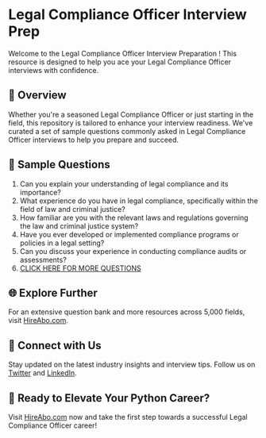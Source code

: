 # Legal Compliance Officer Interview Prep

Welcome to the Legal Compliance Officer Interview Preparation ! This resource is designed to help you ace your Legal Compliance Officer interviews with confidence.

## 🚀 Overview

Whether you're a seasoned Legal Compliance Officer or just starting in the field, this repository is tailored to enhance your interview readiness. We've curated a set of sample questions commonly asked in Legal Compliance Officer interviews to help you prepare and succeed.

## 📝 Sample Questions

1. Can you explain your understanding of legal compliance and its importance?
2. What experience do you have in legal compliance, specifically within the field of law and criminal justice?
3. How familiar are you with the relevant laws and regulations governing the law and criminal justice system?
4. Have you ever developed or implemented compliance programs or policies in a legal setting?
5. Can you discuss your experience in conducting compliance audits or assessments?
6. [CLICK HERE FOR MORE QUESTIONS](https://hireabo.com/job/9_2_29/Legal%20Compliance%20Officer)

## 🌐 Explore Further

For an extensive question bank and more resources across 5,000 fields, visit [HireAbo.com](https://www.hireabo.com).

## 📱 Connect with Us

Stay updated on the latest industry insights and interview tips. Follow us on [Twitter](https://twitter.com/hireabo) and [LinkedIn](https://www.linkedin.com/in/hire-abo-3609972a8/).

## 🚀 Ready to Elevate Your Python Career?

Visit [HireAbo.com](https://www.hireabo.com) now and take the first step towards a successful Legal Compliance Officer career!